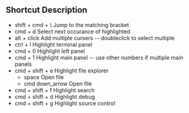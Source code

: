 
## Shortcut             Description
* shift + cmd + \       Jump to the matching bracket
* cmd + d               Select next occurance of highlighted
* alt + click           Add multiple cursers -- doubleclick to select multiple
* ctrl + l              Highlight terminal panel
* cmd + 0               Highlight left panel
* cmd + 1               Highlight main panel -- use other numbers if multiple main panels
* cmd + shift + e       Highlight file explorer
  * space                 Open file
  * cmd down_arrow        Open file
* cmd + shift + f       Highlight search
* cmd + shift + d       Highlight debug
* cmd + shift + g       Highlight source control

